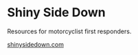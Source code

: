 Shiny Side Down
=======================

Resources for motorcyclist first responders.

[shinysidedown.com](http://shinysidedown.github.io)
